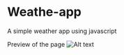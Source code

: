 # Weathe-app
A simple weather app using javascript

Preview of the page
![Alt text](/relative/path/to/img.jpg?raw=true "Optional Title")
